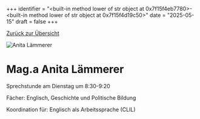 
+++
identifier = "<built-in method lower of str object at 0x7f15f4eb7780>-<built-in method lower of str object at 0x7f15f4d19c50>"
date = "2025-05-15"
draft = false
+++

 [Zurück zur Übersicht](/schule/personen/)

<div class="row">
<div class="column">
<img src="/images/personal/Lämmerer.jpg" alt="Anita Lämmerer"> 
</div>
<div class="column">

# Mag.a Anita Lämmerer 

Sprechstunde am Dienstag um 8:30-9:20

Fächer: Englisch,  Geschichte und Politische Bildung











Koordination für: Englisch als Arbeitssprache (CLIL)

</div>
</div> 

